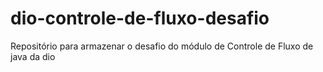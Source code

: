 # dio-controle-de-fluxo-desafio
Repositório para armazenar o desafio do módulo de Controle de Fluxo de java da dio
